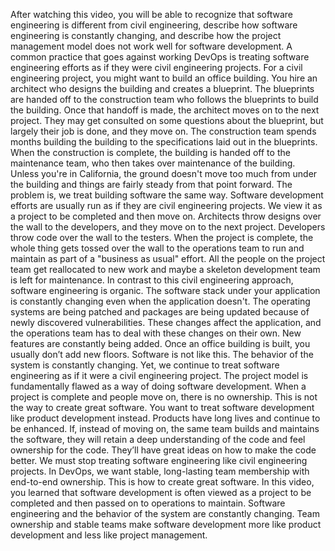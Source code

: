 After watching this video, you will be able to recognize that software
engineering is different from civil engineering, describe how software
engineering is constantly changing, and describe how the project management
model does not work well for software development.  A common practice that goes
against working DevOps is treating software engineering efforts as if they were
civil engineering projects. For a civil engineering project, you might want to
build an office building. You hire an architect who designs the building and
creates a blueprint. The blueprints are handed off to the construction team who
follows the blueprints to build the building. Once that handoff is made, the
architect moves on to the next project. They may get consulted on some questions
about the blueprint, but largely their job is done, and they move on. The
construction team spends months building the building to the specifications laid
out in the blueprints. When the construction is complete, the building is handed
off to the maintenance team, who then takes over maintenance of the building.
Unless you're in California, the ground doesn't move too much from under the
building and things are fairly steady from that point forward. The problem is,
we treat building software the same way. Software development efforts are
usually run as if they are civil engineering projects. We view it as a project
to be completed and then move on. Architects throw designs over the wall to the
developers, and they move on to the next project. Developers throw code over the
wall to the testers. When the project is complete, the whole thing gets tossed
over the wall to the operations team to run and maintain as part of a "business
as usual" effort. All the people on the project team get reallocated to new work
and maybe a skeleton development team is left for maintenance. In contrast to
this civil engineering approach, software engineering is organic. The software
stack under your application is constantly changing even when the application
doesn't. The operating systems are being patched and packages are being updated
because of newly discovered vulnerabilities. These changes affect the
application, and the operations team has to deal with these changes on their
own. New features are constantly being added. Once an office building is built,
you usually don’t add new floors. Software is not like this. The behavior of the
system is constantly changing. Yet, we continue to treat software engineering as
if it were a civil engineering project. The project model is fundamentally
flawed as a way of doing software development. When a project is complete and
people move on, there is no ownership. This is not the way to create great
software. You want to treat software development like product development
instead. Products have long lives and continue to be enhanced. If, instead of
moving on, the same team builds and maintains the software, they will retain a
deep understanding of the code and feel ownership for the code. They’ll have
great ideas on how to make the code better. We must stop treating software
engineering like civil engineering projects. In DevOps, we want stable,
long-lasting team membership with end-to-end ownership. This is how to create
great software. In this video, you learned that software development is often
viewed as a project to be completed and then passed on to operations to
maintain. Software engineering and the behavior of the system are constantly
changing. Team ownership and stable teams make software development more like
product development and less like project management.